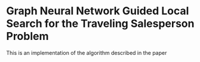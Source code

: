 # Graph Neural Network Guided Local Search for the Traveling Salesperson Problem

This is an implementation of the algorithm described in the paper